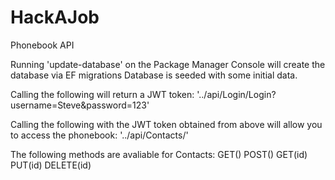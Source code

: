 # HackAJob
Phonebook API

Running 'update-database' on the Package Manager Console will create the database via EF migrations
Database is seeded with some initial data.


Calling the following will return a JWT token:
'../api/Login/Login?username=Steve&password=123'


Calling the following with the JWT token obtained from above will allow you to access the phonebook:
'../api/Contacts/'


The following methods are avaliable for Contacts:
GET()
POST()
GET(id)
PUT(id)
DELETE(id)